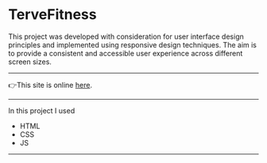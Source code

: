 <h1>TerveFitness</h1>
This project was developed with consideration for user interface design principles and implemented using responsive design techniques. The aim is to provide a consistent and accessible user experience across different screen sizes.
<hr>
👉This site is online <a href="https://yasarslan.github.io/TerveFitness/" target="_blank" rel="noopener noreferrer">here</a>.
<hr>
In this project I used

- HTML
- CSS
- JS

 <hr>
